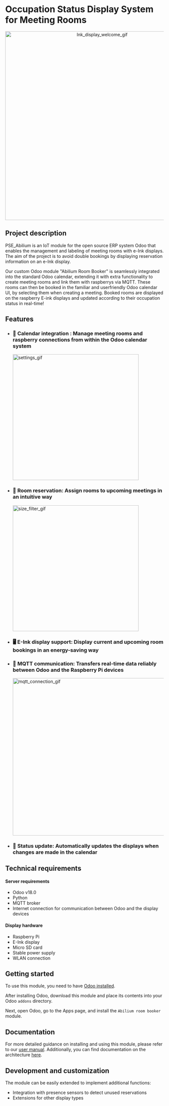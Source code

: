# Occupation Status Display System for Meeting Rooms

<p align="center">
<img src="https://github.com/user-attachments/assets/1c06c54e-1a5c-4198-8112-ee88094842c1" alt="Ink_display_welcome_gif" width="600"/>
</p>

## Project description 
 
PSE_Abilium is an IoT module for the open source ERP system Odoo that enables the management and labeling of meeting rooms with e-Ink displays. The aim of the project is to avoid double bookings by displaying reservation information on an e-Ink display. 

Our custom Odoo module "Abilium Room Booker" is seamlessly integrated into the standard Odoo calendar, extending it with extra functionality to create meeting rooms and link them with raspberrys via MQTT. These rooms can then be booked in the familiar and userfriendly Odoo calendar UI, by selecting them when creating a meeting. Booked rooms are displayed on the raspberry E-ink displays and updated according to their occupation status in real-time!

## Features

- ### 📅 **Calendar integration** : Manage meeting rooms and raspberry connections from within the Odoo calendar system

  <img src="https://github.com/user-attachments/assets/62ad1ba0-e67c-4f6a-a06a-f17bbac030d5" alt="settings_gif" width="400"/>
- ### 🏢 **Room reservation**: Assign rooms to upcoming meetings in an intuitive way

  <img src="https://github.com/user-attachments/assets/ee419069-2993-48fd-b09c-ac4825420387" alt="size_filter_gif" width="400"/>
- ### 🖥️ **E-Ink display support**: Display current and upcoming room bookings in an energy-saving way
- ### 📡 **MQTT communication**: Transfers real-time data reliably between Odoo and the Raspberry Pi devices

  <img src="https://github.com/user-attachments/assets/5c7e17ae-d4c6-4200-98ea-c4be59f72a8a" alt="mqtt_connection_gif" width="500"/>
- ### 🔄 **Status update**: Automatically updates the displays when changes are made in the calendar


## Technical requirements

#### Server requirements

- Odoo v18.0
- Python
- MQTT broker
- Internet connection for communication between Odoo and the display devices

#### Display hardware

- Raspberry Pi
- E-Ink display
- Micro SD card
- Stable power supply
- WLAN connection

## Getting started

To use this module, you need to have [Odoo installed](https://www.odoo.com/de_DE/page/download?msockid=39f4aad28e496d093fcab8658f426c19).

After installing Odoo, download this module and place its contents into your Odoo `addons` directory.

Next, open Odoo, go to the Apps page, and install the `Abilium room booker` module. 


## Documentation

For more detailed guidance on installing and using this module, please refer to our [user manual](https://github.com/Abilium-GmbH/pse_meeting_room_iot_system/blob/dev_branch/dokumentation/Manual_Abilium_room_booker.pdf). 
Additionally, you can find documentation on the architecture [here](https://github.com/Abilium-GmbH/pse_meeting_room_iot_system/blob/dev_branch/dokumentation/MQTT_Documentation.md).


## Development and customization

The module can be easily extended to implement additional functions:
- Integration with presence sensors to detect unused reservations
- Extensions for other display types
